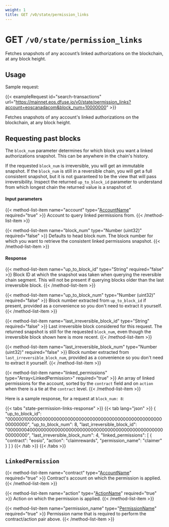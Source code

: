 ```yaml
---
weight: 1
title: GET /v0/state/permission_links
---
```


# GET `/v0/state/permission_links`

Fetches snapshots of any account’s linked authorizations on the blockchain, at any block height.

## Usage

Sample request:

{{< exampleRequest id="search-transactions" url="https://mainnet.eos.dfuse.io/v0/state/permission_links?account=eoscanadacom&block_num=10000000" >}}

Fetches snapshots of any account's linked authorizations on the blockchain, at any block height.

## Requesting past blocks

The `block_num` parameter determines for which block you want a linked
authorizations snapshot. This can be anywhere in the chain's history.

If the requested `block_num` is irreversible, you will get an
immutable snapshot.  If the `block_num` is still in a reversible
chain, you will get a full consistent snapshot, but it is not
guaranteed to be the view that will pass irreversibility. Inspect the
returned `up_to_block_id` parameter to understand from which longest
chain the returned value is a snapshot of.

#### Input parameters

{{< method-list-item name="account" type="[AccountName](/reference/eosio/types/accountname)" required="true" >}}
  Account to query linked permissions from.
{{< /method-list-item >}}

{{< method-list-item name="block_num" type="Number (uint32)" required="false" >}}
  Defaults to head block num. The block number for which you want to retrieve the consistent linked permissions snapshot.
{{< /method-list-item >}}

#### Response

{{< method-list-item name="up_to_block_id" type="String" required="false" >}}
  Block ID at which the snapshot was taken when querying the reversible chain segment. This will not be present if querying blocks older than the last irreversible block.
{{< /method-list-item >}}

{{< method-list-item name="up_to_block_num" type="Number (uint32)" required="false" >}}
  Block number extracted from `up_to_block_id` if present, provided as a convenience so you don't need to extract it yourself.
{{< /method-list-item >}}

{{< method-list-item name="last_irreversible_block_id" type="String" required="false" >}}
  Last irreversible block considered for this request. The returned snapshot is still for the requested `block_num`, even though the irreversible block shown here is more recent.
{{< /method-list-item >}}

{{< method-list-item name="last_irreversible_block_num" type="Number (uint32)" required="false" >}}
  Block number extracted from `last_irreversible_block_num`, provided as a convenience so you don't need to extract it yourself.
{{< /method-list-item >}}

{{< method-list-item name="linked_permissions" type="Array&lt;LinkedPermission&gt;" required="true" >}}
  An array of linked permissions for the account, sorted by the `contract` field and on `action` when there is a tie at the `contract` level.
{{< /method-list-item >}}

Here is a sample response, for a request at `block_num: 8`:

{{< tabs "state-permission-links-response" >}}
{{< tab lang="json" >}}
{
  "up_to_block_id": "0000001000000000000000000000000000000000000000000000000000000000",
  "up_to_block_num": 8,
  "last_irreversible_block_id": "0000000400000000000000000000000000000000000000000000000000000000",
  "last_irreversible_block_num": 4,
  "linked_permissions": [
    {
      "contract": "eosio",
      "action": "claimrewards",
      "permission_name": "claimer"
    }
  ]
}
{{< /tab >}}
{{< /tabs >}}

## `LinkedPermission`

{{< method-list-item name="contract" type="[AccountName](/reference/eosio/types/accountname)" required="true" >}}
  Contract's account on which the permission is applied.
{{< /method-list-item >}}

{{< method-list-item name="action" type="[ActionName](/reference/eosio/types/actionname)" required="true" >}}
  Action on which the permission is applied.
{{< /method-list-item >}}

{{< method-list-item name="permission_name" type="[PermissionName](/reference/eosio/types/permissionname)" required="true" >}}
  Permission name that is required to perform the contract/action pair above.
{{< /method-list-item >}}
